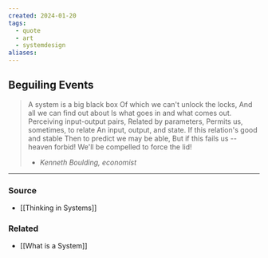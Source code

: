 ```yaml
---
created: 2024-01-20
tags:
  - quote
  - art
  - systemdesign
aliases:
---
```

## Beguiling Events

> A system is a big black box
> Of which we can't unlock the locks,
> And all we can find out about
> Is what goes in and what comes out.
> Perceiving input-output pairs,
> Related by parameters,
> Permits us, sometimes, to relate
> An input, output, and state.
> If this relation's good and stable
> Then to predict we may be able,
> But if this fails us -- heaven forbid!
> We'll be compelled to force the lid!
> - *Kenneth Boulding, economist*

---
### Source
- [[Thinking in Systems]]

### Related
- [[What is a System]]